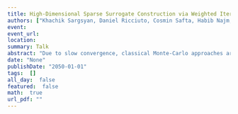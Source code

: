 ```yaml
---
title: High-Dimensional Sparse Surrogate Construction via Weighted Iterative Bayesian Compressive Sensing
authors: ["Khachik Sargsyan, Daniel Ricciuto, Cosmin Safta, Habib Najm, Bert Debusschere and Peter Thornton"]
event: 
event_url: 
location: 
summary: Talk
abstract: "Due to slow convergence, classical Monte-Carlo approaches are ineffective for computationally<br>intensive studies of complex models as they require prohibitively many sampled<br>simulations for reasonable accuracy. Targeting high-dimensional systems, we build computationally<br>inexpensive surrogate models in order to accelerate both forward (e.g., uncertainty<br>propagation and sensitivity analysis) and inverse (e.g., calibration) uncertainty quantification<br>studies. We apply Polynomial Chaos (PC) spectral expansions to build surrogate relationships<br>between output quantities and model parameters using as few forward model simulations as<br>possible.<br>For a complex model with a large number of input parameters, building a PC surrogate<br>model is challenged by high dimensionality: there is typically insufficient model simulation<br>data as well as a prohibitively large number of spectral basis terms. Bayesian compressive<br>sensing (BCS) approach is employed in order to detect a sparse polynomial basis set that best<br>captures the model outputs. We enhance the BCS algorithm with iterative basis growth and<br>reweighing that effectively searches polynomial space for an optimal, sparse basis set. The<br>resulting surrogate is then employed for forward uncertainty propagation and variance-based<br>sensitivity analysis, leading to dimensionality reduction. Besides proof-of-concept studies for<br>synthetic models, the technique is demonstrated on a Climate Land Model with more than 50<br>input parameters.<br>"
date: "None"
publishDate: "2050-01-01"
tags:  []
all_day:  false
featured:  false
math:  true
url_pdf: ""
---
```

